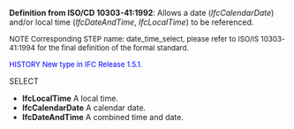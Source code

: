﻿**Definition from ISO/CD 10303-41:1992**: Allows a date (_IfcCalendarDate_) and/or local time (_IfcDateAndTime_, _IfcLocalTime_) to be referenced.

> <font size="-1">
  NOTE Corresponding STEP name: date_time_select, please refer to ISO/IS 10303-41:1994
  for the final definition of the formal standard.
</font>

> <font size="-1" color="#0000FF">
  HISTORY New type in IFC Release 1.5.1.
</font>

SELECT

* **IfcLocalTime** A local time.
* **IfcCalendarDate** A calendar date.
* **IfcDateAndTime** A combined time and date.
